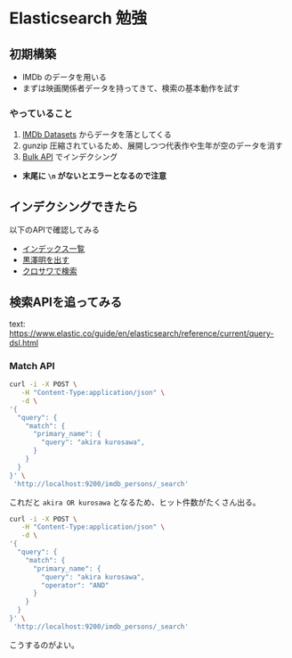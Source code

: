 # Elasticsearch 勉強

## 初期構築

- IMDb のデータを用いる
- まずは映画関係者データを持ってきて、検索の基本動作を試す

### やっていること

1. [IMDb Datasets](https://www.imdb.com/interfaces/) からデータを落としてくる
2. gunzip 圧縮されているため、展開しつつ代表作や生年が空のデータを消す
3. [Bulk API](https://www.elastic.co/guide/en/elasticsearch/reference/current/docs-bulk.html) でインデクシング
  * **末尾に `\n` がないとエラーとなるので注意**

## インデクシングできたら

以下のAPIで確認してみる

* [インデックス一覧](http://localhost:9200/_cat/indices?v)
* [黒澤明を出す](http://localhost:9200/imdb_persons/_doc/nm0000041)
* [クロサワで検索](http://localhost:9200/imdb_persons/_search?q=primary_name:kurosawa)

## 検索APIを追ってみる

text: https://www.elastic.co/guide/en/elasticsearch/reference/current/query-dsl.html

### Match API

```sh
curl -i -X POST \
   -H "Content-Type:application/json" \
   -d \
'{
  "query": {
    "match": {
      "primary_name": {
        "query": "akira kurosawa",
      }
    }
  }
}' \
 'http://localhost:9200/imdb_persons/_search'
```

これだと `akira OR kurosawa` となるため、ヒット件数がたくさん出る。

```sh
curl -i -X POST \
   -H "Content-Type:application/json" \
   -d \
'{
  "query": {
    "match": {
      "primary_name": {
        "query": "akira kurosawa",
        "operator": "AND"
      }
    }
  }
}' \
 'http://localhost:9200/imdb_persons/_search'
```

こうするのがよい。
